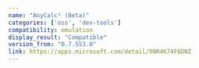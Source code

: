 ```yaml
---
name: "AnyCalc² (Beta)"
categories: ['oss', 'dev-tools']
compatibility: emulation
display_result: "Compatible"
version_from: "0.7.553.0"
link: https://apps.microsoft.com/detail/9NR4K74F6DNZ
---
```

